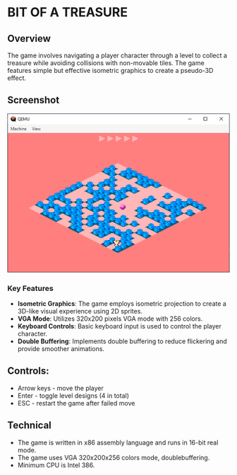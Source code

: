 # BIT OF A TREASURE

## Overview
The game involves navigating a player character through a level to collect a treasure while avoiding collisions with non-movable tiles. The game features simple but effective isometric graphics to create a pseudo-3D effect.

## Screenshot

![Game Screenshot](game6.PNG)

### Key Features
- **Isometric Graphics**: The game employs isometric projection to create a 3D-like visual experience using 2D sprites.
- **VGA Mode**: Utilizes 320x200 pixels VGA mode with 256 colors.
- **Keyboard Controls**: Basic keyboard input is used to control the player character.
- **Double Buffering**: Implements double buffering to reduce flickering and provide smoother animations.


## Controls: 
- Arrow keys - move the player
- Enter - toggle level designs (4 in total)
- ESC - restart the game after failed move

## Technical
- The game is written in x86 assembly language and runs in 16-bit real mode.
- The game uses VGA 320x200x256 colors mode, doublebuffering.
- Minimum CPU is Intel 386.

